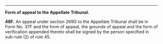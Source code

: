 ****

**Form of appeal to the Appellate Tribunal.**

**48F.** An appeal under section 269G to the Appellate Tribunal shall be in Form No. 37F and the form of appeal, the grounds of appeal and the form of verification appended thereto shall be signed by the person specified in sub-rule (2) of rule 45.